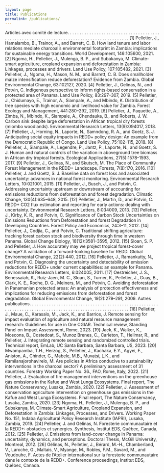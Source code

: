 ```yaml
---
layout: page
title: Publications
permalink: /publications/
---
```

Articles avec comité de lecture. . . . . . . . . . . . . . . . . . . . . . . . . . . . . . . . . . . . . . . . . . . . . . . . . . . . . . . . . . . . . . . . . . . . . . . . . . . . . . . . . . . . . . . . .
[1] Pelletier, J., Hamalambo, B., Trainor, A., and Barrett, C. B. How land tenure and labor relations
mediate charcoal’s environmental footprint in Zambia: implications for sustainable energy transitions. World
Development, 146:105600, 2021.
[2] Ngoma, H., Pelletier, J., Mulenga, B. P., and Subakanya, M. Climate-smart agriculture, cropland
expansion and deforestation in Zambia: Linkages, processes and drivers. Land Use Policy, 107:105482, 2021.
[3] Pelletier, J., Ngoma, H., Mason, N. M., and Barrett, C. B. Does smallholder maize intensification reduce
deforestation? Evidence from Zambia. Global Environmental Change, 63:102127, 2020.
[4] Pelletier, J., Gelinas, N., and Potvin, C. Indigenous perspective to inform rights-based conservation in a
protected area of Panama. Land Use Policy, 83:297–307, 2019.
[5] Pelletier, J., Chidumayo, E., Trainor, A., Siampale, A., and Mbindo, K. Distribution of tree species with
high economic and livelihood value for Zambia. Forest Ecology and Management, 441:280–292, 2019.
[6] Pelletier, J., Paquette, A., Zimba, N., Mbindo, K., Siampale, A., Chendauka, B., and Roberts, J. W.
Carbon sink despite large deforestation in African tropical dry forests (miombo woodlands). Environmental
Research Letters, 13(9):094017, 2018.
[7] Pelletier, J., Horning, N., Laporte, N., Samndong, R. A., and Goetz, S. J. Anticipating social equity
impacts in REDD+ policy design: An example from the Democratic Republic of Congo. Land Use Policy,
75:102–115, 2018.
[8] Pelletier, J., Siampale, A., Legendre, P., Jantz, P., Laporte, N., and Goetz, S. J. Human and natural
controls of the variation in aboveground tree biomass in African dry tropical forests. Ecological Applications,
27(5):1578–1593, 2017.
[9] Pelletier, J., Gelinas, N., and Skutsch, M. The Place of Community Forest Management in the REDD+
Landscape. Forests, 7(8):170, 2016.
[10] Pelletier, J. and Goetz, S. J. Baseline data on forest loss and associated uncertainty: advances in
national forest monitoring. Environmental Research Letters, 10:021001, 2015.
[11] Pelletier, J., Busch, J., and Potvin, C. Addressing uncertainty upstream or downstream of accounting
for emissions reductions from deforestation and forest degradation. Climatic Change, 130(4):635–648, 2015.
[12] Pelletier, J., Martin, D., and Potvin, C. REDD+ CO2 flux estimation and reporting for early actions:
dealing with uncertainty. Environmental Research Letters, 8:034009, 2013.
[13] Pelletier, J., Kirby, K. R., and Potvin, C. Significance of Carbon Stock Uncertainties on Emissions
Reductions from Deforestation and forest Degradation in Developing Countries. Forest Policy and Economics,
24:3–11, 2012.
[14] Pelletier, J., Codjia, C., and Potvin, C. Traditional shifting agriculture: tracking forest carbon stock and
biodiversity through time in western Panama. Global Change Biology, 18(12):3581–3595, 2012.
[15] Sloan, S. P. and Pelletier, J. How accurately may we project tropical forest-cover change? A validation
of a forward-looking baseline for REDD. Global Environmental Change, 22(2):440, 2012.
[16] Pelletier, J., Ramankutty, N., and Potvin, C. Diagnosing the uncertainty and detectability of emission
reductions for REDD+ under current capabilities: an example for Panama. Environmental Research Letters,
6:024005, 2011.
[17] Oestreicher, J. S., Benessaiah, K., Ruiz-Jaen, M. C., Sloan, S., Turner, K., Pelletier, J., Guay, B., Clark,
K. E., Roche, D. G., Meiners, M., and Potvin, C. Avoiding deforestation in Panamanian protected areas:
An analysis of protection effectiveness and implications for reducing emissions from deforestation and forest
degradation. Global Environmental Change, 19(2):279–291, 2009.
Autres publications. . . . . . . . . . . . . . . . . . . . . . . . . . . . . . . . . . . . . . . . . . . . . . . . . . . . . . . . . . . . . . . . . . . . . . . . . . . . . . . . . . . . . . . . . . . . . . . . . . . . . . . .
[18] Pelletier, J., Maue, C., Karasalo, M., Jack, K., and Barrios, J. Remote sensing for impact evaluation of
agriculture and natural resource management research: Guidelines for use in One CGIAR. Technical review,
Standing Panel on Impact Assessment, Rome, 2023.
[19] Jack, K., Walker, K., Moscona, B., Costedoat, S., Munoz Brenes, C., Carleton, T., Heilmar, R., and
Pelletier, J. Integrating remote sensing and randomized controlled trials. Technical report, EmLab, UC
Santa Barbara, Santa Barbara, US, 2023.
[20] Mwampamba, T.H., Herzog, S., Pelletier, J., Kachaka, E.Y., Agyei, F., Aniston, A., Chinder, G.,
Mabele, M.B., Muvatsi, L.K., and Ramilanajorohavirelo, M. Are policies in Africa conducive to sustainability
interventions in the charcoal sector? A preliminary assessment of 31 countries. Forestry Working Paper No.
36., FAO, Rome, Italy, 2022.
[21] Pelletier, J. Evaluation of fire management interventions on the greenhouse gas emissions in the Kafue
and West Lunga Ecosystems. Final report, The Nature Conservancy, Lusaka, Zambia, 2020.
[22] Pelletier, J. Assessment of conservation agriculture intervention on greenhouse gas emissions in the
Kafue and West Lunga Ecosystems. Final report, The Nature Conservancy, Lusaka, Zambia, 2020.
[23] Ngoma, H., Pelletier, J., Mulenga, B. P., and Subakanya, M. Climate-Smart Agriculture, Cropland
Expansion, and Deforestation in Zambia: Linkages, Processes, and Drivers. Working Paper No. 151, Indaba
Agricultural Policy Research Institute (IAPRI), Lusaka, Zambia, 2019.
[24] Pelletier, J. and Gélinas, N. Foresterie communautaire et la REDD+: obstacles et synergies. Synthesis,
Institut EDS, Québec, Canada, 2012.
[25] Pelletier, J. Emissions from land-cover change in Panama: uncertainty, dynamics, and perceptions.
Doctoral Thesis, McGill University, Montreal, 2012.
[26] Gélinas, N., Pelletier, J., Bérard, M.-H., Chamberland, V., Laroche, G., Maltais, V., Myange, M., Robles,
F.M., Savard, M., and Voudouhe, F. Actes de l’Atelier international sur la foresterie communautaire dans le
contexte de la REDD+. Conference proceedings, Institut EDS, Québec, Canada.


